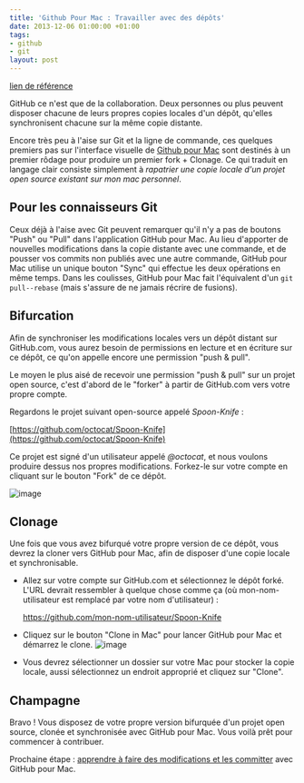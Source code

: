 ```yaml
---
title: 'Github Pour Mac : Travailler avec des dépôts'
date: 2013-12-06 01:00:00 +01:00
tags:
- github
- git
layout: post
---
```


[lien de référence](https://help.github.com/desktop/guides/contributing/working-with-your-remote-repository-on-github-or-github-enterprise/)

GitHub ce n'est que de la collaboration. Deux personnes ou plus peuvent disposer chacune de leurs propres copies locales d'un dépôt, qu'elles synchronisent chacune sur la même copie distante.

Encore très peu à l'aise sur Git et la ligne de commande, ces quelques premiers pas sur l'interface visuelle de [Github pour Mac](http://mac.github.com) sont destinés à un premier rôdage pour produire un premier fork + Clonage. Ce qui traduit en langage clair consiste simplement à *rapatrier une copie locale d'un projet open source existant sur mon mac personnel*.

## Pour les connaisseurs Git 

Ceux déjà à l'aise avec Git peuvent remarquer qu'il n'y a pas de boutons "Push" ou "Pull" dans l'application GitHub pour Mac. Au lieu d'apporter de nouvelles modifications dans la copie distante avec une commande, et de pousser vos commits non publiés avec une autre commande, GitHub pour Mac utilise un unique bouton "Sync" qui effectue les deux opérations en même temps. Dans les coulisses, GitHub pour Mac fait l'équivalent d'un `git pull--rebase` (mais s'assure de ne jamais récrire de fusions).


Bifurcation 
-----------

Afin de synchroniser les modifications locales vers un dépôt distant sur GitHub.com, vous aurez besoin de permissions en lecture et en écriture sur ce dépôt, ce qu'on appelle encore une permission "push & pull".

Le moyen le plus aisé de recevoir une permission "push & pull" sur un projet open source, c'est d'abord de le "forker" à partir de GitHub.com vers votre propre compte. 

Regardons le projet suivant open-source appelé *Spoon-Knife* :

[https://github.com/octocat/Spoon-Knife](https://github.com/octocat/Spoon-Knife)

Ce projet est signé d'un utilisateur appelé *@octocat*, et nous voulons produire dessus nos propres modifications. Forkez-le sur votre compte en cliquant sur le bouton "Fork" de ce dépôt.

![image](https://github-images.s3.amazonaws.com/skitch/fork-20130108-134723.jpg)

Clonage
-------

Une fois que vous avez bifurqué votre propre version de ce dépôt, vous devrez la cloner vers GitHub pour Mac, afin de disposer d'une copie locale et synchronisable.

- Allez sur votre compte sur GitHub.com et sélectionnez le dépôt forké. L'URL devrait ressembler à quelque chose comme ça (où mon-nom-utilisateur est remplacé par votre nom d'utilisateur) :

     https://github.com/mon-nom-utilisateur/Spoon-Knife

- Cliquez sur le bouton "Clone in Mac" pour lancer GitHub pour Mac et démarrez le clone. ![image](https://github-images.s3.amazonaws.com/skitch/clone-20130108-135735.jpg "Le bouton clone")

- Vous devrez sélectionner un dossier sur votre Mac pour stocker la copie locale, aussi sélectionnez un endroit approprié et cliquez sur "Clone".

Champagne
---------

Bravo ! Vous disposez de votre propre version bifurquée d'un projet open source, clonée et synchronisée avec GitHub pour Mac. Vous voilà prêt pour commencer à contribuer.

Prochaine étape : [apprendre à faire des modifications et les committer](/2013/12/06/github-produire-des-modifications/) avec GitHub pour Mac.
